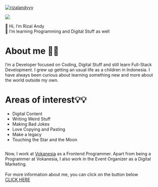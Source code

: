 [![rizalandyyy](https://i.postimg.cc/Ghnr9tXH/bg.png)](https://github.com/rizalandyyy)


![](https://komarev.com/ghpvc/?username=rizalandyyy&color=brightgreen) <br>

👋 Hi, I’m Rizal Andy <br>
👀 I’m learning Programming and Digital Stuff as well <br>

# About me 👨‍💻
I’m a Developer focused on Coding, Digital Stuff and still learn Full-Stack Development. I grew up getting an usual life as a children in Indonesia. I have always been curious about learning something new and more about the world outside my own.

# Areas of interest💡💡
* Digital Content
* Writing Weird Stuff
* Making Bad Jokes
* Love Copying and Pasting
* Make a legacy
* Touching the Star and the Moon

##

Now, I work at <a href="https://vokanesia.id/">Vokanesia</a> as a Frontend Programmer. Apart from being a Programmer at Vokanesia, I also work in the Event Organizer as a Digital Marketing. <br><br>
For more information about me, you can click on the button below <br>
[CLICK HERE](https://www.linkedin.com/in/rizalandyyy/)

